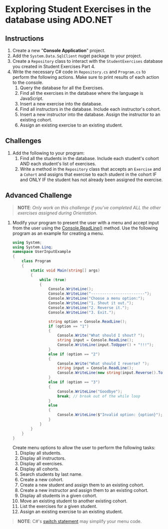 # Exploring Student Exercises in the database using <span>ADO</span>.NET

## Instructions

1. Create a new "**Console Application**" project.
1. Add the `System.Data.SqlClient` nuget package to your project.
1. Create a `Repository` class to interact with the `StudentExercises` database you created in Student Exercises Part 4.
1. Write the necessary C# code in `Repository.cs` and `Program.cs` to perform the following actions. Make sure to print results of each action to the console.
    1. Query the database for all the Exercises.
    1. Find all the exercises in the database where the language is JavaScript.
    1. Insert a new exercise into the database.
    1. Find all instructors in the database. Include each instructor's cohort.
    1. Insert a new instructor into the database. Assign the instructor to an existing cohort.
    1. Assign an existing exercise to an existing student.

## Challenges

1. Add the following to your program:
    1. Find all the students in the database. Include each student's cohort AND each student's list of exercises.
    1. Write a method in the `Repository` class that accepts an `Exercise` and a `Cohort` and assigns that exercise to each student in the cohort IF and ONLY IF the student has not already been assigned the exercise.

## Advanced Challenge

>**NOTE**: _Only work on this challenge if you've completed ALL the other exercises assigned during Orientation._

1. Modify your program to present the user with a menu and accept input from the user using the [Console.ReadLine()](https://docs.microsoft.com/en-us/dotnet/api/system.console.readline?redirectedfrom=MSDN&view=netframework-4.7.2#System_Console_ReadLine) method.
    Use the following program as an example for creating a menu.
    ```cs
    using System;
    using System.Linq;
    namespace UserInputExample
    {
        class Program
        {
            static void Main(string[] args)
            {
                while (true)
                {
                    Console.WriteLine();
                    Console.WriteLine("------------------------");
                    Console.WriteLine("Choose a menu option:");
                    Console.WriteLine("1. Shout it out.");
                    Console.WriteLine("2. Reverse it.");
                    Console.WriteLine("3. Exit.");

                    string option = Console.ReadLine();
                    if (option == "1")
                    {
                        Console.Write("What should I shout? ");
                        string input = Console.ReadLine();
                        Console.WriteLine(input.ToUpper() + "!!!");
                    }
                    else if (option == "2")
                    {
                        Console.Write("What should I reverse? ");
                        string input = Console.ReadLine();
                        Console.WriteLine(new string(input.Reverse().ToArray()));
                    }
                    else if (option == "3")
                    {
                        Console.WriteLine("Goodbye");
                        break; // break out of the while loop
                    } 
                    else
                    {
                        Console.WriteLine($"Invalid option: {option}");
                    }
                }
            }
        }
    }
    ```
     Create menu options to allow the user to perform the following tasks:
    1. Display all students.
    1. Display all instructors.
    1. Display all exercises.
    1. Display all cohorts.
    1. Search students by last name.
    1. Create a new cohort.
    1. Create a new student and assign them to an existing cohort.
    1. Create a new instructor and assign them to an existing cohort.
    1. Display all students in a given cohort.
    1. Move an existing student to another existing cohort.
    1. List the exercises for a given student.
    1. Assign an existing exercise to an existing student.

>**NOTE**: C#'s [switch statement](https://docs.microsoft.com/en-us/dotnet/csharp/language-reference/keywords/switch) may simplify your menu code.

